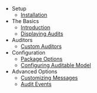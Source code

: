 - Setup
    - [Installation](/docs/{{version}}/installation)
- The Basics
    - [Introduction](/docs/{{version}}/introduction)
    - [Displaying Audits](/docs/{{version}}/getting-audits)
- Auditors
    - [Custom Auditors](/docs/{{version}}/auditors)
- Configuration 
    - [Package Options](/docs/{{version}}/general-settings)
    - [Configuring Auditable Model](/docs/{{version}}/behavior-settings)  
- Advanced Options
    - [Customizing Messages](/docs/{{version}}/customizing)
    - [Audit Events](/docs/{{version}}/events)
